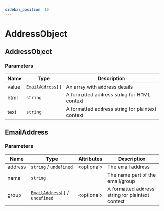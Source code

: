 ```yaml
---
sidebar_position: 10
---
```


# AddressObject

## AddressObject

### Parameters

| Name | Type | Description |
| --- | --- | --- |
| value | [`EmailAddress[]`](#email-address) | An array with address details |
| html | `string` | A formatted address string for HTML context |
| text | `string` | A formatted address string for plaintext context |

<a name="email-address"></a>

## EmailAddress

### Parameters

| Name | Type | Attributes | Description |
| --- | --- | --- | --- |
| address | `string` / `undefined` | &lt;optional&gt; | The email address |
| name | `string` | | The name part of the email/group |
| group | [`EmailAddress[]`](#email-address) / `undefined` | &lt;optional&gt; | A formatted address string for plaintext context |